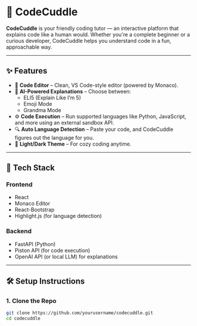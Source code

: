
# 🧸 CodeCuddle

**CodeCuddle** is your friendly coding tutor — an interactive platform that explains code like a human would. Whether you're a complete beginner or a curious developer, CodeCuddle helps you understand code in a fun, approachable way.

---

## ✨ Features

- 📝 **Code Editor** – Clean, VS Code-style editor (powered by Monaco).
- 🧠 **AI-Powered Explanations** – Choose between:
  - ELI5 (Explain Like I’m 5)
  - Emoji Mode
  - Grandma Mode
- ⚙️ **Code Execution** – Run supported languages like Python, JavaScript, and more using an external sandbox API.
- 🔍 **Auto Language Detection** – Paste your code, and CodeCuddle figures out the language for you.
- 🌙 **Light/Dark Theme** – For cozy coding anytime.

---

## 🚀 Tech Stack

### Frontend
- React
- Monaco Editor
- React-Bootstrap
- Highlight.js (for language detection)

### Backend
- FastAPI (Python)
- Piston API (for code execution)
- OpenAI API (or local LLM) for explanations

---

## 🛠 Setup Instructions

### 1. Clone the Repo

```bash
git clone https://github.com/yourusername/codecuddle.git
cd codecuddle

